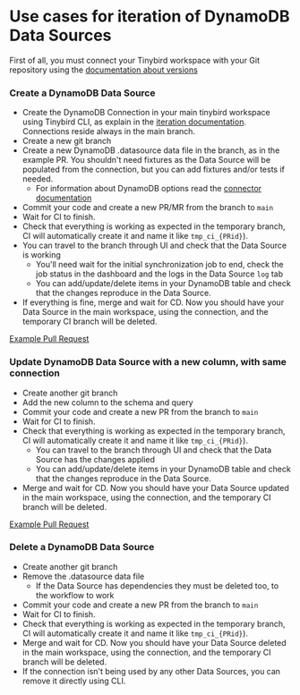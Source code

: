 # Use cases for iteration of DynamoDB Data Sources

First of all, you must connect your Tinybird workspace with your Git repository using the [documentation about versions](https://www.tinybird.co/docs/production/working-with-version-control#connect-your-workspace-to-git-from-the-cli) 

### Create a DynamoDB Data Source 

- Create the DynamoDB Connection in your main tinybird workspace using Tinybird CLI, as explain in the [iteration documentation](https://www.tinybird.co/docs/ingest/dynamodb). Connections reside always in the main branch.
- Create a new git branch 
- Create a new DynamoDB .datasource data file in the branch, as in the example PR. You shouldn't need fixtures as the Data Source will be populated from the connection, but you can add fixtures and/or tests if needed.
  - For information about DynamoDB options read the [connector documentation](https://www.tinybird.co/docs/ingest/dynamodb)
- Commit your code and create a new PR/MR from the branch to `main` 
- Wait for CI to finish.
- Check that everything is working as expected in the temporary branch, CI will automatically create it and name it like `tmp_ci_{PRid}`).
- You can travel to the branch through UI and check that the Data Source is working
  - You'll need wait for the initial synchronization job to end, check the job status in the dashboard and the logs in the Data Source `log` tab
  - You can add/update/delete items in your DynamoDB table and check that the changes reproduce in the Data Source.
- If everything is fine, merge and wait for CD. Now you should have your Data Source in the main workspace, using the connection, and the temporary CI branch will be deleted.

[Example Pull Request](https://github.com/tinybirdco/use-case-examples/pull/)


### Update DynamoDB Data Source with a new column, with same connection

- Create another git branch
- Add the new column to the schema and query
- Commit your code and create a new PR from the branch to `main`
- Wait for CI to finish.
- Check that everything is working as expected in the temporary branch, CI will automatically create it and name it like `tmp_ci_{PRid}`).
  - You can travel to the branch through UI and check that the Data Source has the changes applied
  - You can add/update/delete items in your DynamoDB table and check that the changes reproduce in the Data Source.
- Merge and wait for CD. Now you should have your Data Source updated in the main workspace, using the connection, and the temporary CI branch will be deleted.

[Example Pull Request](https://github.com/tinybirdco/use-case-examples/pull/)

### Delete a DynamoDB Data Source

- Create another git branch
- Remove the .datasource data file
  - If the Data Source has dependencies they must be deleted too, to the workflow to work
- Commit your code and create a new PR from the branch to `main`
- Wait for CI to finish.
- Check that everything is working as expected in the temporary branch, CI will automatically create it and name it like `tmp_ci_{PRid}`).
- Merge and wait for CD. Now you should have your Data Source deleted in the main workspace, using the connection, and the temporary CI branch will be deleted.
- If the connection isn't being used by any other Data Sources, you can remove it directly using CLI.

